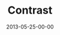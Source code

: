 ---
layout: message
category: message
series: "GoodSex"
title: "Contrast"
date: 2013-05-25-00-00
message_id: 788
sc-permalink-url: "http://soundcloud.com/crdschurch/contrast-1"
audio: "http://s3.amazonaws.com/crossroads-media/messages/audio/goodsex_02.mp3"
audio-duration: "55:59"
program: "http://s3.amazonaws.com/crossroads-media/documents/05_25-26_13Program_LO.pdf"
description: "Brian talks about the biggest sexual topic in our culture. (This message contains adult content.)"
video: "http://s3.amazonaws.com/crossroads-media/messages/video/goodsex_02.mp4"
video-duration: "56:06"
yt-embed-url: "//www.youtube.com/embed/dgJyVrD5zM0"
video-image: "http://s3.amazonaws.com/crossroads-media/images/goodsex_02-still.jpg"
tag: 
 - tome
 - sex
 - program
explicit: true
---